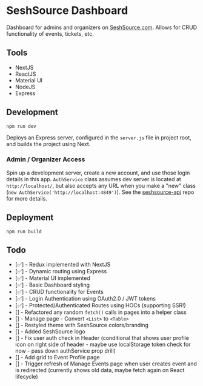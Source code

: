 # SeshSource Dashboard

Dashboard for admins and organizers on [SeshSource.com](http://seshsource.com). Allows for CRUD functionality of events, tickets, etc.

## Tools

* NextJS
* ReactJS
* Material UI
* NodeJS
* Express

## Development

`npm run dev`

Deploys an Express server, configured in the `server.js` file in project root, and builds the project using Next.

### Admin / Organizer Access

Spin up a development server, create a new account, and use those login details in this app. `AuthService` class assumes dev server is located at `http://localhost/`, but also accepts any URL when you make a "new" class (`new AuthService('http://localhost:4849')`). See the [seshsource-api](https://github.com/whoisryosuke/seshsource-api) repo for more details.

## Deployment

`npm run build`

## Todo

* [✅] - Redux implemented with NextJS
* [✅] - Dynamic routing using Express
* [✅] - Material UI implemented
* [✅] - Basic Dashboard styling
* [✅] - CRUD functionality for Events
* [✅] - Login Authentication using OAuth2.0 / JWT tokens
* [✅] - Protected/Authenticated Routes using HOCs (supporting SSR!)
* [] - Refactored any random `fetch()` calls in pages into a helper class
* [] - Manage page - Convert `<List>` to `<Table>`
* [] - Restyled theme with SeshSource colors/branding
* [] - Added SeshSource logo
* [] - Fix user auth check in Header (conditional that shows user profile icon on right side of header - maybe use localStorage token check for now - pass down authService prop drill)
* [] - Add grid to Event Profile page
* [] - Trigger refresh of Manage Events page when user creates event and is redirected (currently shows old data, maybe fetch again on React lifecycle)
